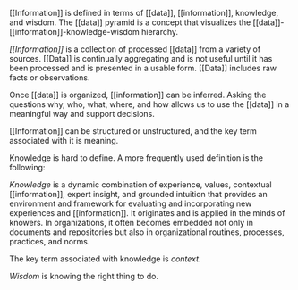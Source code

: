 [[Information]] is defined in terms of [[data]], [[information]], knowledge, and wisdom. The [[data]] pyramid is a concept that visualizes the [[data]]-[[information]]-knowledge-wisdom hierarchy.

_[[Information]]_ is a collection of processed [[data]] from a variety of sources. [[Data]] is continually aggregating and is not useful until it has been processed and is presented in a usable form. [[Data]] includes raw facts or observations.

Once [[data]] is organized, [[information]] can be inferred. Asking the questions why, who, what, where, and how allows us to use the [[data]] in a meaningful way and support decisions.

[[Information]] can be structured or unstructured, and the key term associated with it is meaning.

Knowledge is hard to define. A more frequently used definition is the following:

_Knowledge_ is a dynamic combination of experience, values, contextual [[information]], expert insight, and grounded intuition that provides an environment and framework for evaluating and incorporating new experiences and [[information]]. It originates and is applied in the minds of knowers. In organizations, it often becomes embedded not only in documents and repositories but also in organizational routines, processes, practices, and norms.

The key term associated with knowledge is _context_.

_Wisdom_ is knowing the right thing to do.